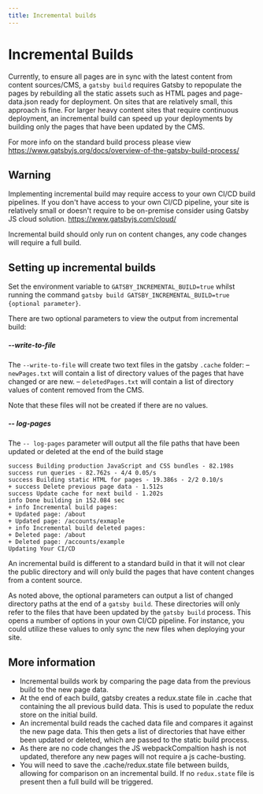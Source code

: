 ```yaml
---
title: Incremental builds
---
```


# Incremental Builds

Currently, to ensure all pages are in sync with the latest content from content sources/CMS, a `gatsby build` requires Gatsby to repopulate the pages by rebuilding all the static assets such as HTML pages and page-data.json ready for deployment. On sites that are relatively small, this approach is fine. For larger heavy content sites that require continuous deployment, an incremental build can speed up your deployments by building only the pages that have been updated by the CMS.

For more info on the standard build process please view https://www.gatsbyjs.org/docs/overview-of-the-gatsby-build-process/

## Warning

Implementing incremental build may require access to your own CI/CD build pipelines. If you don't have access to your own CI/CD pipeline, your site is relatively small or doesn't require to be on-premise consider using Gatsby JS cloud solution. https://www.gatsbyjs.com/cloud/

Incremental build should only run on content changes, any code changes will require a full build.

## Setting up incremental builds

Set the environment variable to `GATSBY_INCREMENTAL_BUILD=true` whilst running the command `gatsby build GATSBY_INCREMENTAL_BUILD=true {optional parameter}`.

There are two optional parameters to view the output from incremental build:

##### --write-to-file

The `--write-to-file` will create two text files in the gatsby `.cache` folder:
– `newPages.txt` will contain a list of directory values of the pages that have changed or are new.
– `deletedPages.txt` will contain a list of directory values of content removed from the CMS.

Note that these files will not be created if there are no values.

##### -- log-pages

The `-- log-pages` parameter will output all the file paths that have been updated or deleted at the end of the build stage

```
success Building production JavaScript and CSS bundles - 82.198s
success run queries - 82.762s - 4/4 0.05/s
success Building static HTML for pages - 19.386s - 2/2 0.10/s
+ success Delete previous page data - 1.512s
success Update cache for next build - 1.202s
info Done building in 152.084 sec
+ info Incremental build pages:
+ Updated page: /about
+ Updated page: /accounts/exmaple
+ info Incremental build deleted pages:
+ Deleted page: /about
+ Deleted page: /accounts/example
Updating Your CI/CD
```

An incremental build is different to a standard build in that it will not clear the public directory and will only build the pages that have content changes from a content source.

As noted above, the optional parameters can output a list of changed directory paths at the end of a `gatsby build`. These directories will only refer to the files that have been updated by the `gatsby build` process.
This opens a number of options in your own CI/CD pipeline. For instance, you could utilize these values to only sync the new files when deploying your site.

## More information

- Incremental builds work by comparing the page data from the previous build to the new page data.
- At the end of each build, gatsby creates a redux.state file in .cache that containing the all previous build data. This is used to populate the redux store on the initial build.
- An incremental build reads the cached data file and compares it against the new page data. This then gets a list of directories that have either been updated or deleted, which are passed to the static build process.
- As there are no code changes the JS webpackCompaltion hash is not updated, therefore any new pages will not require a js cache-busting.
- You will need to save the .cache/redux.state file between builds, allowing for comparison on an incremental build. If no `redux.state` file is present then a full build will be triggered.
